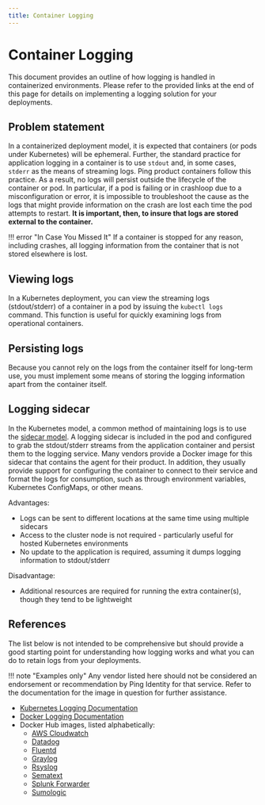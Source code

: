 ```yaml
---
title: Container Logging
---
```


# Container Logging

This document provides an outline of how logging is handled in containerized environments.  Please refer to the provided links at the end of this page for details on implementing a logging solution for your deployments.

## Problem statement

In a containerized deployment model, it is expected that containers (or pods under Kubernetes) will be ephemeral.  Further, the standard practice for application logging in a container is to use `stdout` and, in some cases, `stderr` as the means of streaming logs. Ping product containers follow this practice. As a result, no logs will persist outside the lifecycle of the container or pod.  In particular, if a pod is failing or in crashloop due to a misconfiguration or error, it is impossible to troubleshoot the cause as the logs that might provide information on the crash are lost each time the pod attempts to restart. **It is important, then, to insure that logs are stored external to the container.**

!!! error "In Case You Missed It"
    If a container is stopped for any reason, including crashes, all logging information from the container that is not stored elsewhere is lost.

## Viewing logs

In a Kubernetes deployment, you can view the streaming logs (stdout/stderr) of a container in a pod by issuing the `kubectl logs` command.  This function is useful for quickly examining logs from operational containers.

## Persisting logs

Because you cannot rely on the logs from the container itself for long-term use, you must implement some means of storing the logging information apart from the container itself.

## Logging sidecar

In the Kubernetes model, a common method of maintaining logs is to use the [sidecar model](../deployment/deployK8sUtilitySidecar.md). A logging sidecar is included in the pod and configured to grab the stdout/stderr streams from the application container and persist them to the logging service. Many vendors provide a Docker image for this sidecar that contains the agent for their product. In addition, they usually provide support for configuring the container to connect to their service and format the logs for consumption, such as through environment variables, Kubernetes ConfigMaps, or other means.

Advantages:

- Logs can be sent to different locations at the same time using multiple sidecars
- Access to the cluster node is not required - particularly useful for hosted Kubernetes environments
- No update to the application is required, assuming it dumps logging information to stdout/stderr

Disadvantage:

- Additional resources are required for running the extra container(s), though they tend to be lightweight

## References

The list below is not intended to be comprehensive but should provide a good starting point for understanding how logging works and what you can do to retain logs from your deployments.  

!!! note "Examples only"
    Any vendor listed here should not be considered an endorsement or recommendation by Ping Identity for that service. Refer to the documentation for the image in question for further assistance.

- [Kubernetes Logging Documentation](https://kubernetes.io/docs/concepts/cluster-administration/logging/)
- [Docker Logging Documentation](https://docs.docker.com/config/containers/logging/)
- Docker Hub images, listed alphabetically:
    - [AWS Cloudwatch](https://hub.docker.com/r/amazon/cloudwatch-agent)
    - [Datadog](https://hub.docker.com/r/datadog/agent)
    - [Fluentd](https://hub.docker.com/_/fluentd)
    - [Graylog](https://hub.docker.com/u/graylog)
    - [Rsyslog](https://hub.docker.com/u/rsyslog)
    - [Sematext](https://hub.docker.com/u/sematext)
    - [Splunk Forwarder](https://hub.docker.com/r/splunk/universalforwarder/)
    - [Sumologic](https://hub.docker.com/r/sumologic/collector)
